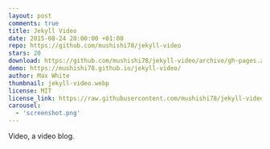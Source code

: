 ```yaml
---
layout: post
comments: true
title: Jekyll Video
date: 2015-08-24 20:00:00 +01:00
repo: https://github.com/mushishi78/jekyll-video
stars: 20
download: https://github.com/mushishi78/jekyll-video/archive/gh-pages.zip
demo: https://mushishi78.github.io/jekyll-video/
author: Max White
thumbnail: jekyll-video.webp
license: MIT
license_link: https://raw.githubusercontent.com/mushishi78/jekyll-video/refs/heads/gh-pages/LICENSE.txt
carousel:
  - 'screenshot.png'
---
```


Video, a video blog.
